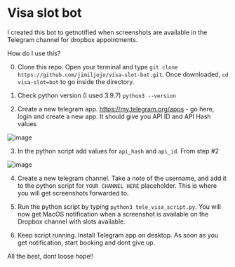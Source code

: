 # Visa slot bot

I created this bot to getnotified when screenshots are available in the Telegram channel for dropbox appointments. 

How do I use this?

0. Clone this repo. Open your terminal and type `git clone https://github.com/jimiljojo/visa-slot-bot.git`. Once downloaded, `cd visa-slot=bot` to go inside the directory. 

1. Check python version (I used 3.9.7)
`python3 --version`

2. Create a new telegram app. https://my.telegram.org/apps - go here, login and create a new app. It should give you API ID and API Hash values

![image](https://user-images.githubusercontent.com/4116653/143096895-b1a29f9b-ea09-4f8e-9156-e90f1392f879.png)

3. In the python script add values for `api_hash` and `api_id`. From step #2

![image](https://user-images.githubusercontent.com/4116653/143068961-cb532e6d-1bc7-4777-b02e-a4f56eaf3a98.png)

4. Create a new telegram channel. Take a note of the username, and add it to the python script for `YOUR CHANNEL HERE` placeholder. This is where you will get screenshots forwarded to. 

5. Run the python script by typing `python3 tele_visa_script.py`. You will now get MacOS notification when a screenshot is available on the Dropbox channel with slots available. 

6. Keep script running. Install Telegram app on desktop. As soon as you get notification, start booking and dont give up. 

All the best, dont loose hope!!


